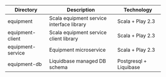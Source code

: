 | Directory         | Description                                | Technology
|-------------------|--------------------------------------------|-----------------
| equipment         | Scala equipment service interface library  | Scala + Play 2.3
| equipment-client  | Scala equipment service client library     | Scala + Play 2.3
| equipment-service | Equipment microservice                     | Scala + Play 2.3
| equipment-db      | Liquidbase managed DB schema               | Postgresql + Liquibase


